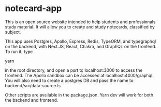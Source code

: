 # notecard-app

This is an open source website intended to help students and professionals study material. It will allow you to create and study notecards, classified by subject.

This app uses Postgres, Apollo, Express, Redis, TypeORM, and typegraphql on the backend, with Next.JS, React, Chakra, and GraphQL on the frontend. To run it, type

yarn

in the root directory, and open a port to localhost:3000 to access the frontend. The Apollo sandbox can be accessed at localhost:4000/graphql. You will also need to create a postgres DB and pass the name to backend/src/data-source.ts

Other scripts are available in the package.json. Yarn dev will work for both the backend and frontend.
